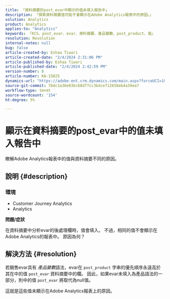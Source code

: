 ```yaml
---
title: 「資料摘要的post_evar中顯示的值未填入報告中」
description: 「探索資料摘要值可能不會顯示在Adobe Analytics報表中的原因。」
solution: Analytics
product: Analytics
applies-to: "Analytics"
keywords: 「KCS、post_evar、evar、資料摘要、產品變數、post_product、值」
resolution: Resolution
internal-notes: null
bug: false
article-created-by: Eshaa Tiwari
article-created-date: "2/4/2024 2:31:06 PM"
article-published-by: Eshaa Tiwari
article-published-date: "2/4/2024 2:42:59 PM"
version-number: 8
article-number: KA-15025
dynamics-url: "https://adobe-ent.crm.dynamics.com/main.aspx?forceUCI=1&pagetype=entityrecord&etn=knowledgearticle&id=e1d92807-6ac3-ee11-9079-6045bd006295"
source-git-commit: 7bdc1a36e03bc68d77cc3bdcef12658eb4a39ea7
workflow-type: tm+mt
source-wordcount: '154'
ht-degree: 5%

---
```


# 顯示在資料摘要的post_evar中的值未填入報告中


瞭解Adobe Analytics報表中的值與資料摘要不同的原因。

## 說明 {#description}


### <b>環境</b>

- Customer Journey Analytics
- Analytics


<b>問題/症狀</b>

在資料摘要中分析evar的後處理欄時，值會填入。 不過，相同的值不會顯示在Adobe Analytics的報表中。 原因為何？






## 解決方法 {#resolution}


若銷售evar具有 *產品變數*&#x200B;語法，evar在 `post_product` 字串的優先順序永遠高於其在中的值 `post_evar` 資料摘要中的欄。 因此，如果evar未填入為產品語法的一部分，則中的值 `post_evar` 將取代為null值。

這就是這些值未顯示在Adobe Analytics報表上的原因。
